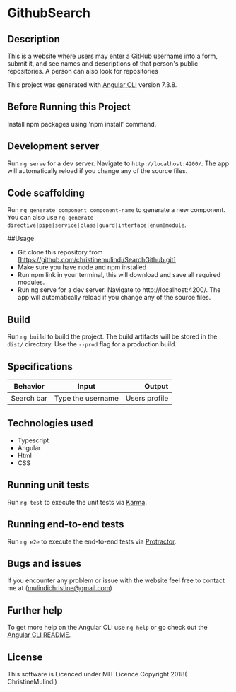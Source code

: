 # GithubSearch

## Description

This is a website where users may enter a GitHub username into a form, submit it, and see names and descriptions of that person's public repositories. A person can also look for repositories



This project was generated with [Angular CLI](https://github.com/angular/angular-cli) version 7.3.8.

## Before Running this Project
Install npm packages using 'npm install' command.


## Development server

Run `ng serve` for a dev server. Navigate to `http://localhost:4200/`. The app will automatically reload if you change any of the source files.

## Code scaffolding

Run `ng generate component component-name` to generate a new component. You can also use `ng generate directive|pipe|service|class|guard|interface|enum|module`.

##Usage
* Git clone this repository from [https://github.com/christinemulindi/SearchGithub.git]
* Make sure you have node and npm installed
*  Run npm link in your terminal, this will download and save all required modules.
* Run ng serve for a dev server. Navigate to http://localhost:4200/. The app will automatically reload if you change any of the source files.


## Build

Run `ng build` to build the project. The build artifacts will be stored in the `dist/` directory. Use the `--prod` flag for a production build.

## Specifications

| Behavior        | Input                | Output        |
| --------------- |:-------------------: | -------------:|
| Search bar      | Type the username    | Users profile |


## Technologies used

* Typescript
* Angular
* Html
* CSS

## Running unit tests

Run `ng test` to execute the unit tests via [Karma](https://karma-runner.github.io).

## Running end-to-end tests

Run `ng e2e` to execute the end-to-end tests via [Protractor](http://www.protractortest.org/).


## Bugs and issues

If you encounter any problem or issue with the website feel free to contact me at (mulindichristine@gmail.com)

## Further help

To get more help on the Angular CLI use `ng help` or go check out the [Angular CLI README](https://github.com/angular/angular-cli/blob/master/README.md).

## License

This software is Licenced under MIT Licence
Copyright 2018( ChristineMulindi)
